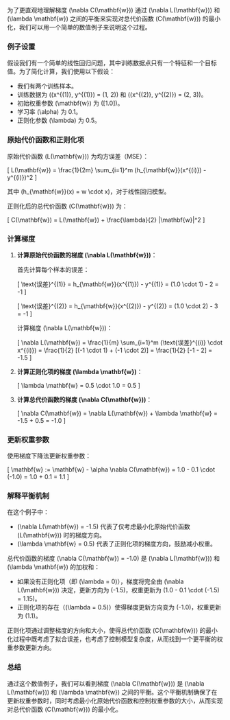 为了更直观地理解梯度 \(\nabla C(\mathbf{w})\) 通过 \(\nabla L(\mathbf{w})\) 和 \(\lambda \mathbf{w}\) 之间的平衡来实现对总代价函数 \(C(\mathbf{w})\) 的最小化，我们可以用一个简单的数值例子来说明这个过程。

### 例子设置

假设我们有一个简单的线性回归问题，其中训练数据点只有一个特征和一个目标值。为了简化计算，我们使用以下假设：

- 我们有两个训练样本。
- 训练数据为 \((x^{(1)}, y^{(1)}) = (1, 2)\) 和 \((x^{(2)}, y^{(2)}) = (2, 3)\)。
- 初始权重参数 \(\mathbf{w}\) 为 \([1.0]\)。
- 学习率 \(\alpha\) 为 0.1。
- 正则化参数 \(\lambda\) 为 0.5。

### 原始代价函数和正则化项

原始代价函数 \(L(\mathbf{w})\) 为均方误差（MSE）：

\[ L(\mathbf{w}) = \frac{1}{2m} \sum_{i=1}^m (h_{\mathbf{w}}(x^{(i)}) - y^{(i)})^2 \]

其中 \(h_{\mathbf{w}}(x) = w \cdot x\)，对于线性回归模型。

正则化后的总代价函数 \(C(\mathbf{w})\) 为：

\[ C(\mathbf{w}) = L(\mathbf{w}) + \frac{\lambda}{2} \|\mathbf{w}\|^2 \]

### 计算梯度

1. **计算原始代价函数的梯度 \(\nabla L(\mathbf{w})\)**：

   首先计算每个样本的误差：

   \[
   \text{误差}^{(1)} = h_{\mathbf{w}}(x^{(1)}) - y^{(1)} = (1.0 \cdot 1) - 2 = -1
   \]

   \[
   \text{误差}^{(2)} = h_{\mathbf{w}}(x^{(2)}) - y^{(2)} = (1.0 \cdot 2) - 3 = -1
   \]

   计算梯度 \(\nabla L(\mathbf{w})\)：

   \[
   \nabla L(\mathbf{w}) = \frac{1}{m} \sum_{i=1}^m (\text{误差}^{(i)} \cdot x^{(i)}) = \frac{1}{2} [(-1 \cdot 1) + (-1 \cdot 2)] = \frac{1}{2} [-1 - 2] = -1.5
   \]

2. **计算正则化项的梯度 \(\lambda \mathbf{w}\)**：

   \[
   \lambda \mathbf{w} = 0.5 \cdot 1.0 = 0.5
   \]

3. **计算总代价函数的梯度 \(\nabla C(\mathbf{w})\)**：

   \[
   \nabla C(\mathbf{w}) = \nabla L(\mathbf{w}) + \lambda \mathbf{w} = -1.5 + 0.5 = -1.0
   \]

### 更新权重参数

使用梯度下降法更新权重参数：

\[
\mathbf{w} := \mathbf{w} - \alpha \nabla C(\mathbf{w}) = 1.0 - 0.1 \cdot (-1.0) = 1.0 + 0.1 = 1.1
\]

### 解释平衡机制

在这个例子中：

- \(\nabla L(\mathbf{w}) = -1.5\) 代表了仅考虑最小化原始代价函数 \(L(\mathbf{w})\) 时的梯度方向。
- \(\lambda \mathbf{w} = 0.5\) 代表了正则化项的梯度方向，鼓励减小权重。

总代价函数的梯度 \(\nabla C(\mathbf{w}) = -1.0\) 是 \(\nabla L(\mathbf{w})\) 和 \(\lambda \mathbf{w}\) 的加权和：

- 如果没有正则化项（即 \(\lambda = 0\)），梯度将完全由 \(\nabla L(\mathbf{w})\) 决定，更新方向为 \(-1.5\)，权重更新为 \(1.0 - 0.1 \cdot (-1.5) = 1.15\)。
- 正则化项的存在（\(\lambda = 0.5\)）使得梯度更新方向变为 \(-1.0\)，权重更新为 \(1.1\)。

正则化项通过调整梯度的方向和大小，使得总代价函数 \(C(\mathbf{w})\) 的最小化过程中既考虑了拟合误差，也考虑了控制模型复杂度，从而找到一个更平衡的权重参数更新方向。

### 总结

通过这个数值例子，我们可以看到梯度 \(\nabla C(\mathbf{w})\) 是 \(\nabla L(\mathbf{w})\) 和 \(\lambda \mathbf{w}\) 之间的平衡。这个平衡机制确保了在更新权重参数时，同时考虑最小化原始代价函数和控制权重参数的大小，从而实现对总代价函数 \(C(\mathbf{w})\) 的最小化。
